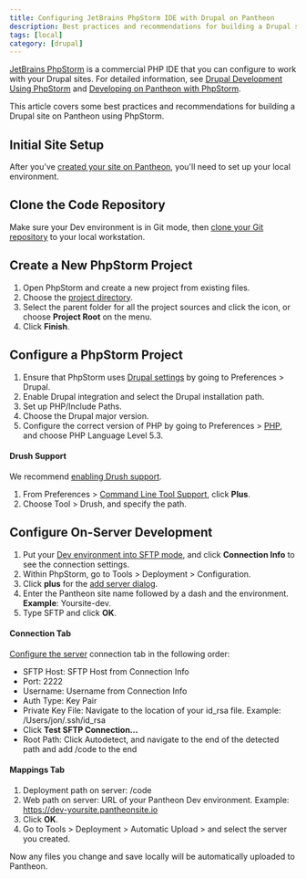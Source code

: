 ```yaml
---
title: Configuring JetBrains PhpStorm IDE with Drupal on Pantheon
description: Best practices and recommendations for building a Drupal site using JetBrains PhpStorm.
tags: [local]
category: [drupal]
---
```

[JetBrains PhpStorm](https://www.jetbrains.com/phpstorm/) is a commercial PHP IDE that you can configure to work with your Drupal sites. For detailed information, see [Drupal Development Using PhpStorm](https://confluence.jetbrains.com/display/PhpStorm/Drupal+Development+using+PhpStorm) and [Developing on Pantheon with PhpStorm](https://confluence.jetbrains.com/display/PhpStorm/Developing+on+Pantheon+with+PhpStorm).

This article covers some best practices and recommendations for building a Drupal site on Pantheon using PhpStorm.

## Initial Site Setup

After you've [created your site on Pantheon](/create-sites), you'll need to set up your local environment.

## Clone the Code Repository

Make sure your Dev environment is in Git mode, then [clone your Git repository](/git/) to your local workstation.

## Create a New PhpStorm Project

1. Open PhpStorm and create a new project from existing files.
2. Choose the [project directory](https://www.jetbrains.com/help/phpstorm/create-new-project-choose-project-directory.html).
3. Select the parent folder for all the project sources and click the icon, or choose **Project Root** on the menu.
4. Click **Finish**.

## Configure a PhpStorm Project

1. Ensure that PhpStorm uses [Drupal settings](https://www.jetbrains.com/help/phpstorm/drupal.html) by going to Preferences > Drupal.
2. Enable Drupal integration and select the Drupal installation path.
4. Set up PHP/Include Paths.
5. Choose the Drupal major version.
6. Configure the correct version of PHP by going to Preferences > [PHP](https://www.jetbrains.com/help/phpstorm/php.html), and choose PHP Language Level 5.3.

#### Drush Support
  We recommend [enabling Drush support](https://confluence.jetbrains.com/display/PhpStorm/Drupal+Development+using+PhpStorm#DrupalDevelopmentusingPhpStorm-DrupalCommandLineToolDrushIntegration).

1. From Preferences > [Command Line Tool Support](https://www.jetbrains.com/help/phpstorm/command-line-tool-support.html), click **Plus**.
2. Choose Tool > Drush, and specify the path.

## Configure On-Server Development

1. Put your [Dev environment into SFTP mode](/sftp/), and click **Connection Info** to see the connection settings.
2. Within PhpStorm, go to Tools > Deployment > Configuration.
3. Click **plus** for the [add server dialog](https://www.jetbrains.com/help/phpstorm/add-server-dialog.html).
4. Enter the Pantheon site name followed by a dash and the environment.<br />
**Example**: Yoursite-dev.
5. Type SFTP and click **OK**.

#### Connection Tab
  [Configure the server](https://www.jetbrains.com/help/phpstorm/deployment-connection-tab.html) connection tab in the following order:

* SFTP Host: SFTP Host from Connection Info
* Port: 2222
* Username: Username from Connection Info
* Auth Type: Key Pair
* Private Key File: Navigate to the location of your id\_rsa file. Example: /Users/jon/.ssh/id\_rsa
* Click **Test SFTP Connection...**
* Root Path: Click Autodetect, and navigate to the end of the detected path and add /code to the end

#### Mappings Tab

1. Deployment path on server: /code
2. Web path on server: URL of your Pantheon Dev environment. Example: https://dev-yoursite.pantheonsite.io
3. Click **OK**.
4. Go to Tools > Deployment > Automatic Upload > and select the server you created.

Now any files you change and save locally will be automatically uploaded to Pantheon.
